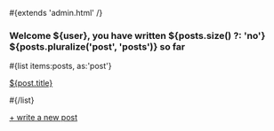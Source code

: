 \#{extends 'admin.html' /}

### Welcome ${user}, you have written ${posts.size() ?: 'no'} ${posts.pluralize('post', 'posts')} so far

\#{list items:posts, as:'post'}

[${post.title}](<@%7Bform(post.id)%7D>)

\#{/list}

[+ write a new post](<@%7Bform()%7D>)
